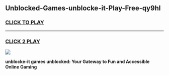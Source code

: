 
## Unblocked-Games-unblocke-it-Play-Free-qy9hl
<h3>
<a href="https://premium76.site?title=unblocke-it&ref=12A">CLICK TO PLAY</a></h3>
<hr>

<h3>
<a href="https://premium76.site?title=unblocke-it&ref=12A">CLICK 2 PLAY</a>
  
</h3>

<a href="https://premium76.site?title=unblocke-it&ref=12A"><img src="https://clearcache.store/games.png"></a>


**unblocke-it games unblocked: Your Gateway to Fun and Accessible Online Gaming**
